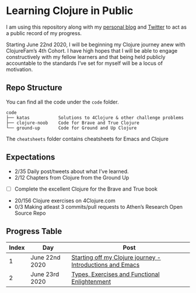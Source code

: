 # Learning Clojure in Public

I am using this repository along with my [personal blog](https://itsrainingmani.dev/learning) and [Twitter](https://twitter.com/itsrainingmani) to act as a public record of my progress.

Starting June 22nd 2020, I will be beginning my Clojure journey anew with ClojureFam’s 4th Cohort. I have high hopes that I will be able to engage constructively with my fellow learners and that being held publicly accountable to the standards I’ve set for myself will be a locus of motivation.

## Repo Structure

You can find all the code under the `code` folder.

```shell
code
├── katas           Solutions to 4Clojure & other challenge problems
├── clojure-noob    Code for Brave and True Clojure
└── ground-up       Code for Ground and Up Clojure
```

The `cheatsheets` folder contains cheatsheets for Emacs and Clojure

## Expectations

* 2/35   Daily post/tweets about what I’ve learned.
* 2/12   Chapters from Clojure from the Ground Up
* [ ]    Complete the excellent Clojure for the Brave and True book
* 20/156 Clojure exercises on 4Clojure.com
* 0/3    Making atleast 3 commits/pull requests to Athen’s Research Open Source Repo

## Progress Table

| Index | Day            | Post                                                                                                                                                     |
| ----- | -------------- | -------------------------------------------------------------------------------------------------------------------------------------------------------- |
| 1     | June 22nd 2020 | [Starting off my Clojure journey - Introductions and Emacs](https://github.com/itsrainingmani/learn-clojure-in-public/blob/master/week1/june-22-2020.md) |
| 2     | June 23rd 2020 | [Types, Exercises and Functional Enlightenment](https://github.com/itsrainingmani/learn-clojure-in-public/blob/master/week1/june-23-2020.md)             |
